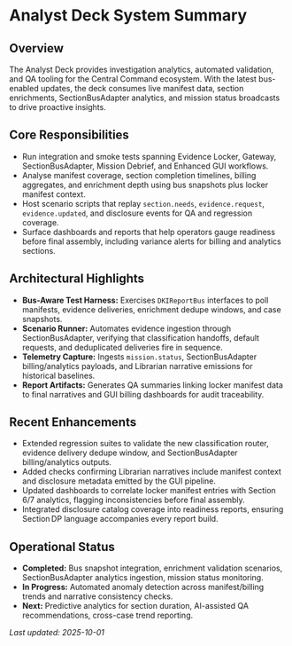 ﻿# Analyst Deck System Summary

## Overview
The Analyst Deck provides investigation analytics, automated validation, and QA tooling for the Central Command ecosystem. With the latest bus-enabled updates, the deck consumes live manifest data, section enrichments, SectionBusAdapter analytics, and mission status broadcasts to drive proactive insights.

## Core Responsibilities
- Run integration and smoke tests spanning Evidence Locker, Gateway, SectionBusAdapter, Mission Debrief, and Enhanced GUI workflows.
- Analyse manifest coverage, section completion timelines, billing aggregates, and enrichment depth using bus snapshots plus locker manifest context.
- Host scenario scripts that replay `section.needs`, `evidence.request`, `evidence.updated`, and disclosure events for QA and regression coverage.
- Surface dashboards and reports that help operators gauge readiness before final assembly, including variance alerts for billing and analytics sections.

## Architectural Highlights
- **Bus-Aware Test Harness:** Exercises `DKIReportBus` interfaces to poll manifests, evidence deliveries, enrichment dedupe windows, and case snapshots.
- **Scenario Runner:** Automates evidence ingestion through SectionBusAdapter, verifying that classification handoffs, default requests, and deduplicated deliveries fire in sequence.
- **Telemetry Capture:** Ingests `mission.status`, SectionBusAdapter billing/analytics payloads, and Librarian narrative emissions for historical baselines.
- **Report Artifacts:** Generates QA summaries linking locker manifest data to final narratives and GUI billing dashboards for audit traceability.

## Recent Enhancements
- Extended regression suites to validate the new classification router, evidence delivery dedupe window, and SectionBusAdapter billing/analytics outputs.
- Added checks confirming Librarian narratives include manifest context and disclosure metadata emitted by the GUI pipeline.
- Updated dashboards to correlate locker manifest entries with Section 6/7 analytics, flagging inconsistencies before final assembly.
- Integrated disclosure catalog coverage into readiness reports, ensuring Section DP language accompanies every report build.

## Operational Status
- **Completed:** Bus snapshot integration, enrichment validation scenarios, SectionBusAdapter analytics ingestion, mission status monitoring.
- **In Progress:** Automated anomaly detection across manifest/billing trends and narrative consistency checks.
- **Next:** Predictive analytics for section duration, AI-assisted QA recommendations, cross-case trend reporting.

*Last updated: 2025-10-01*
